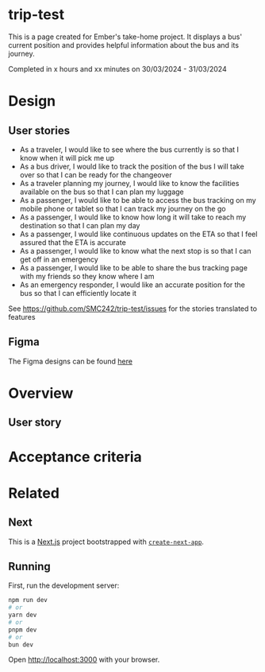# trip-test

This is a page created for Ember's take-home project. It displays a bus' current position and provides helpful information about the bus and its journey.

Completed in x hours and xx minutes on 30/03/2024 - 31/03/2024

# Design

## User stories

- As a traveler, I would like to see where the bus currently is so that I know when it will pick me up
- As a bus driver, I would like to track the position of the bus I will take over so that I can be ready for the changeover
- As a traveler planning my journey, I would like to know the facilities available on the bus so that I can plan my luggage
- As a passenger, I would like to be able to access the bus tracking on my mobile phone or tablet so that I can track my journey on the go
- As a passenger, I would like to know how long it will take to reach my destination so that I can plan my day
- As a passenger, I would like continuous updates on the ETA so that I feel assured that the ETA is accurate
- As a passenger, I would like to know what the next stop is so that I can get off in an emergency
- As a passenger, I would like to be able to share the bus tracking page with my friends so they know where I am
- As an emergency responder, I would like an accurate position for the bus so that I can efficiently locate it

See https://github.com/SMC242/trip-test/issues for the stories translated to features

## Figma

The Figma designs can be found [here](https://www.figma.com/file/fVAbl3D60KyFosFQS20Glc/Untitled?type=design&node-id=0%3A1&mode=design&t=i4WIygBYycY9kXdn-1)

# Overview

## User story

# Acceptance criteria

# Related

## Next

This is a [Next.js](https://nextjs.org/) project bootstrapped with [`create-next-app`](https://github.com/vercel/next.js/tree/canary/packages/create-next-app).

## Running

First, run the development server:

```bash
npm run dev
# or
yarn dev
# or
pnpm dev
# or
bun dev
```

Open [http://localhost:3000](http://localhost:3000) with your browser.
